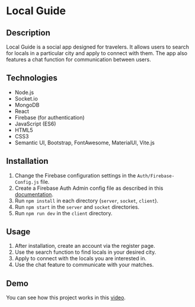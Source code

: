 # Local Guide

## Description
Local Guide is a social app designed for travelers. It allows users to search for locals in a particular city and apply to connect with them. The app also features a chat function for communication between users.

## Technologies
- Node.js
- Socket.io
- MongoDB
- React
- Firebase (for authentication)
- JavaScript (ES6)
- HTML5
- CSS3
- Semantic UI, Bootstrap, FontAwesome, MaterialUI, Vite.js

## Installation
1. Change the Firebase configuration settings in the `Auth/Firebase-Config.js` file.
2. Create a Firebase Auth Admin config file as described in this [documentation](https://firebase.google.com/docs/admin/setup).
3. Run `npm install` in each directory (`server`, `socket`, `client`).
4. Run `npm start` in the `server` and `socket` directories.
5. Run `npm run dev` in the `client` directory.

## Usage
1. After installation, create an account via the register page.
2. Use the search function to find locals in your desired city.
3. Apply to connect with the locals you are interested in.
4. Use the chat feature to communicate with your matches.

## Demo

You can see how this project works in this [video](https://youtu.be/4c8pnUydxaU).


